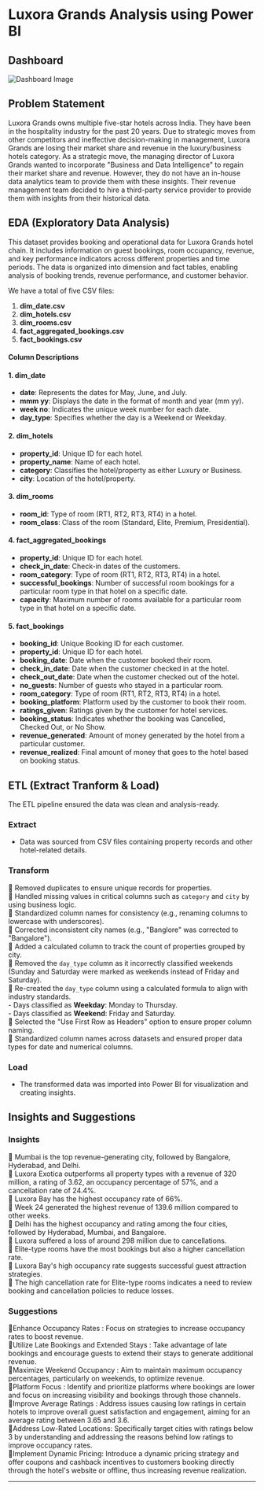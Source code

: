 # Luxora Grands Analysis using Power BI

## Dashboard

![Dashboard Image](link_to_dashboard_image)

## Problem Statement

Luxora Grands owns multiple five-star hotels across India. They have been in the hospitality industry for the past 20 years. Due to strategic moves from other competitors and ineffective decision-making in management, Luxora Grands are losing their market share and revenue in the luxury/business hotels category. As a strategic move, the managing director of Luxora Grands wanted to incorporate "Business and Data Intelligence" to regain their market share and revenue. However, they do not have an in-house data analytics team to provide them with these insights. Their revenue management team decided to hire a third-party service provider to provide them with insights from their historical data.

## EDA (Exploratory Data Analysis)
This dataset provides booking and operational data for Luxora Grands hotel chain. It includes information on guest bookings, room occupancy, revenue, and key performance indicators across different properties and time periods. The data is organized into dimension and fact tables, enabling analysis of booking trends, revenue performance, and customer behavior.

We have a total of five CSV files:

1. **dim_date.csv**
2. **dim_hotels.csv**
3. **dim_rooms.csv**
4. **fact_aggregated_bookings.csv**
5. **fact_bookings.csv**

#### Column Descriptions

#### 1. **dim_date**
- **date**: Represents the dates for May, June, and July.
- **mmm yy**: Displays the date in the format of month and year (mm yy).
- **week no**: Indicates the unique week number for each date.
- **day_type**: Specifies whether the day is a Weekend or Weekday.

#### 2. **dim_hotels**
- **property_id**: Unique ID for each hotel.
- **property_name**: Name of each hotel.
- **category**: Classifies the hotel/property as either Luxury or Business.
- **city**: Location of the hotel/property.

#### 3. **dim_rooms**
- **room_id**: Type of room (RT1, RT2, RT3, RT4) in a hotel.
- **room_class**: Class of the room (Standard, Elite, Premium, Presidential).

#### 4. **fact_aggregated_bookings**
- **property_id**: Unique ID for each hotel.
- **check_in_date**: Check-in dates of the customers.
- **room_category**: Type of room (RT1, RT2, RT3, RT4) in a hotel.
- **successful_bookings**: Number of successful room bookings for a particular room type in that hotel on a specific date.
- **capacity**: Maximum number of rooms available for a particular room type in that hotel on a specific date.

#### 5. **fact_bookings**
- **booking_id**: Unique Booking ID for each customer.
- **property_id**: Unique ID for each hotel.
- **booking_date**: Date when the customer booked their room.
- **check_in_date**: Date when the customer checked in at the hotel.
- **check_out_date**: Date when the customer checked out of the hotel.
- **no_guests**: Number of guests who stayed in a particular room.
- **room_category**: Type of room (RT1, RT2, RT3, RT4) in a hotel.
- **booking_platform**: Platform used by the customer to book their room.
- **ratings_given**: Ratings given by the customer for hotel services.
- **booking_status**: Indicates whether the booking was Cancelled, Checked Out, or No Show.
- **revenue_generated**: Amount of money generated by the hotel from a particular customer.
- **revenue_realized**: Final amount of money that goes to the hotel based on booking status.

## ETL (Extract Tranform & Load)

The ETL pipeline ensured the data was clean and analysis-ready.

### **Extract**
- Data was sourced from CSV files containing property records and other hotel-related details.

### **Transform**
🔹 Removed duplicates to ensure unique records for properties.  
🔹 Handled missing values in critical columns such as `category` and `city` by using business logic.  
🔹 Standardized column names for consistency (e.g., renaming columns to lowercase with underscores).  
🔹 Corrected inconsistent city names (e.g., "Banglore" was corrected to "Bangalore").  
🔹 Added a calculated column to track the count of properties grouped by city.  
🔹 Removed the `day_type` column as it incorrectly classified weekends (Sunday and Saturday were marked as weekends instead of Friday and Saturday).  
🔹 Re-created the `day_type` column using a calculated formula to align with industry standards.  
    - Days classified as **Weekday**: Monday to Thursday.  
    - Days classified as **Weekend**: Friday and Saturday.  
🔹 Selected the "Use First Row as Headers" option to ensure proper column naming.  
🔹 Standardized column names across datasets and ensured proper data types for date and numerical columns.

### **Load**
- The transformed data was imported into Power BI for visualization and creating insights.

## Insights and Suggestions

### Insights
🔹 Mumbai is the top revenue-generating city, followed by Bangalore, Hyderabad, and Delhi.  
🔹 Luxora Exotica outperforms all property types with a revenue of 320 million, a rating of 3.62, an occupancy percentage of 57%, and a cancellation rate of 24.4%.  
🔹 Luxora Bay has the highest occupancy rate of 66%.  
🔹 Week 24 generated the highest revenue of 139.6 million compared to other weeks.  
🔹 Delhi has the highest occupancy and rating among the four cities, followed by Hyderabad, Mumbai, and Bangalore.  
🔹 Luxora suffered a loss of around 298 million due to cancellations.  
🔹 Elite-type rooms have the most bookings but also a higher cancellation rate.  
🔹 Luxora Bay's high occupancy rate suggests successful guest attraction strategies.  
🔹 The high cancellation rate for Elite-type rooms indicates a need to review booking and cancellation policies to reduce losses.

### Suggestions
🔹Enhance Occupancy Rates : Focus on strategies to increase occupancy rates to boost revenue. <br>
🔹Utilize Late Bookings and Extended Stays : Take advantage of late bookings and encourage guests to extend their stays to generate additional revenue.<br>
🔹Maximize Weekend Occupancy : Aim to maintain maximum occupancy percentages, particularly on weekends, to optimize revenue.<br>
🔹Platform Focus : Identify and prioritize platforms where bookings are lower and focus on increasing visibility and bookings through those channels.<br>
🔹Improve Average Ratings : Address issues causing low ratings in certain hotels to improve overall guest satisfaction and engagement, aiming for an average rating between 3.65 and 3.6.<br>
🔹Address Low-Rated Locations: Specifically target cities with ratings below 3 by understanding and addressing the reasons behind low ratings to improve occupancy rates.<br>
🔹Implement Dynamic Pricing: Introduce a dynamic pricing strategy and offer coupons and cashback incentives to customers booking directly through the hotel's website or offline, thus increasing revenue realization. <br>

---
